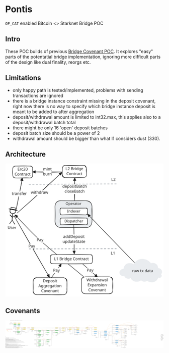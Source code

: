 # Pontis

`OP_CAT` enabled Bitcoin &lt;> Starknet Bridge POC

## Intro
These POC builds of previous  [Bridge Covenant POC](https://starkware.co/blog/implementing-a-bridge-covenant-on-op-cat-bitcoin/). It explores "easy" parts of the potentatial bridge implementation, ignoring more difficult parts of the design like dual finality, reorgs etc. 

## Limitations
* only happy path is tested/implemented, problems with sending transactions are ignored
* there is a bridge instance constraint missing in the deposit covenant, right now there is no way to specify which bridge instance deposit is meant to be added to after aggregation 
* deposit/withdrawal amount is limited to int32.max, this applies also to a deposit/withdrawal batch total
* there might be only 16 'open' deposit batches
* deposit batch size should be a power of 2
* withdrawal amount should be bigger than what l1 considers dust (330).  

## Architecture

<p align="center" width="100%">
  <img src="./docs/img/architecture.svg" alt="architecture"/>
</p>

## Covenants

<p align="center" width="100%">
  <img src="./docs/img/covenants.svg" alt="architecture"/>
</p>